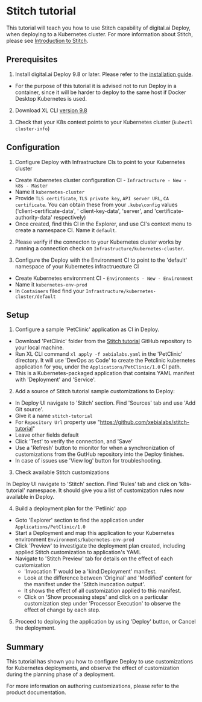 Stitch tutorial
===============

This tutorial will teach you how to use Stitch capability of digital.ai Deploy, when deploying to a Kubernetes cluster. For more information about Stitch, please see [Introduction to Stitch](https://earlyaccessdocs.xebialabs.com/v.9.8/deploy/stitch/introduction-to-stitch).

## Prerequisites

1. Install digital.ai Deploy 9.8 or later. Please refer to the [installation guide](/https://earlyaccessdocs.xebialabs.com/v.9.8/deploy/how-to/set-up-xl-deploy-in-production/).


 - For the purpose of this tutorial it is advised not to run Deploy in a container, since it will be harder to deploy to the same host if Docker Desktop Kubernetes is used.


2. Download XL CLI [version 9.8](https://earlyaccessdocs.xebialabs.com/v.9.8/release/how-to/install-the-xl-cli)

3. Check that your K8s context points to your Kubernetes cluster (`kubectl cluster-info`)

## Configuration

1. Configure Deploy with Infrastructure CIs to point to your Kubernetes cluster


 - Create Kubernetes cluster configuration CI - `Infractructure - New - k8s - Master`
 - Name it `kubernetes-cluster`
 - Provide `TLS certificate`, `TLS private key`, `API server URL`, `CA certificate`. You can obtain these from your `.kube\config` values ('client-certificate-data', ' client-key-data', 'server', and 'certificate-authority-data' respectively)
 - Once created, find this CI in the Explorer, and use CI's context menu to create a namespace CI. Name it `default`.


2. Please verify if the connecton to your Kubernetes cluster works by running a connection check on `Infrastructure/kubernetes-cluster`.

3. Configure the Deploy with the Environment CI to point to the 'default' namespace of your Kubernetes infractruecture CI


 - Create Kubernetes environment CI - `Environments - New - Environment`
 - Name it `kubernetes-env-prod`
 - In `Containers` filed find your `Infrastructure/kubernetes-cluster/default`

## Setup

1. Configure a sample 'PetClinic' application as CI in Deploy.


 - Download 'PetClinic' folder from the [Stitch tutorial](https://github.com/xebialabs/stitch-tutorial) GitHub repository to your local machine.
 - Run XL CLI command `xl apply -f xebialabs.yaml` in the 'PetClinic'  directory. It will use 'DevOps as Code' to create the Petclinic kubernetes application for you, under the `Applications/PetClinic/1.0` CI path.
 - This is a Kubernetes-packaged application that contains YAML manifest with 'Deployment' and 'Service'.


2. Add a source of Stitch tutorial sample customizations to Deploy:


 - In Deploy UI navigate to 'Stitch' section. Find 'Sources' tab and use 'Add Git source'.
 - Give it a name `stitch-tutorial`
 - For `Repository Url` property use "https://github.com/xebialabs/stitch-tutorial"
 - Leave other fields default
 - Click 'Test' to verify the connection, and 'Save'
 - Use a 'Refresh' button to mionitor for when a synchronization of customizations from the GutHub repository into the Deploy finishes.
 - In case of issues use 'View log' button for troubleshooting.


3. Check available Stitch customizations

In Deploy UI navigate to 'Stitch' section. Find 'Rules' tab and click on 'k8s-tutorial' namespace. It should give you a list of customization rules now available in Deploy.


4. Build a deployment plan for the 'Petlinic' app


 - Goto 'Explorer' section to find the application under `Applications/PetClinic/1.0`
 - Start a Deployment and map this application to your Kubernetes environment `Environments/kubernetes-env-prod`
 - Click 'Preview' to investigate the deployment plan created, including applied Stitch customization to application's YAML
 - Navigate to 'Stitch Preview' tab for details on the effect of each customization
   - 'Invocation 1' would be a 'kind:Deployment' manifest.
   - Look at the difference between 'Original' and 'Modified' content for the manifest under the 'Stitch invocation output'.
   - It shows the effect of all customization applied to this manifest.
   - Click on 'Show processing steps' and click on a particular customization step under 'Processor Execution' to observe the effect of change by each step.


5. Proceed to deploying the application by using 'Deploy' button, or Cancel the deployment.

 ## Summary
 This tutorial has shown you how to configure Deploy to use customizations for Kubernetes deployments, and observe the effect of customization during the planning phase of a deployment.

 For more information on authoring customizations, please refer to the product documentation.

